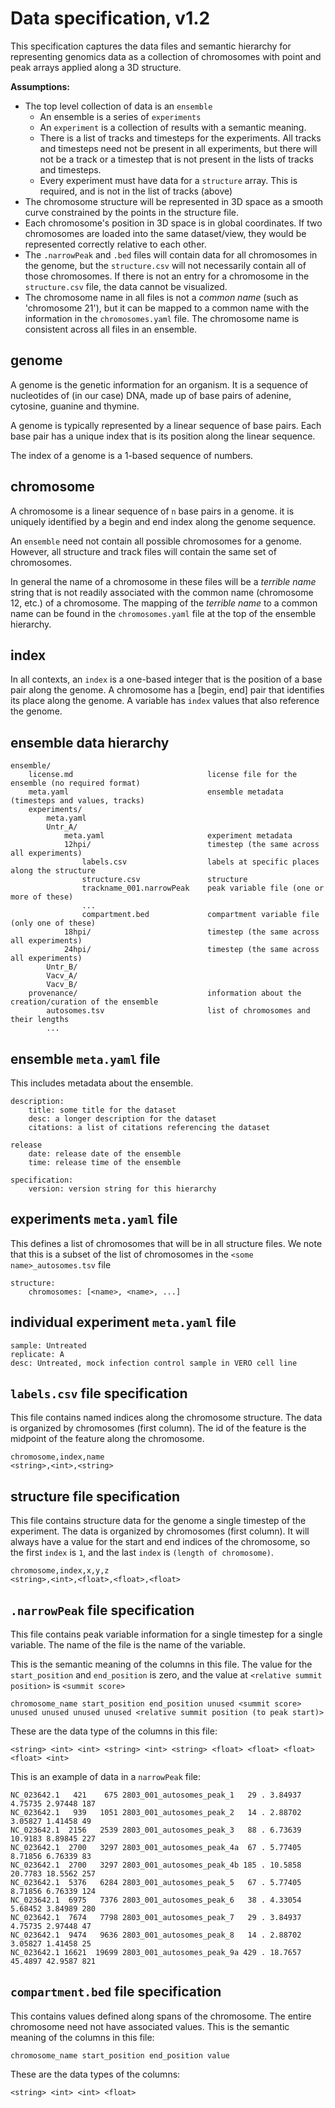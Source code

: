 # Data specification, v1.2

This specification captures the data files and semantic hierarchy for representing genomics 
data as a collection of chromosomes with point and peak arrays applied along a 3D structure.

**Assumptions:**
- The top level collection of data is an `ensemble`
    - An ensemble is a series of `experiments` 
    - An `experiment` is a collection of results with a semantic meaning.
    - There is a list of tracks and timesteps for the experiments. All tracks
      and timesteps need not be present in all experiments, but there will not
      be a track or a timestep that is not present in the lists of tracks and
      timesteps.
    - Every experiment must have data for a `structure` array. This is required, and
      is not in the list of tracks (above)      
- The chromosome structure will be represented in 3D space as a smooth curve constrained 
  by the points in the structure file.
- Each chromosome's position in 3D space is in global coordinates. If two chromosomes are 
  loaded into the same dataset/view, they would be represented correctly relative to each other.
- The `.narrowPeak` and `.bed` files will contain data for all chromosomes in the genome, but
  the `structure.csv` will not necessarily contain all of those chromosomes. If there is
  not an entry for a chromosome in the `structure.csv` file, the data cannot be visualized.
- The chromosome name in all files is not a *common name* (such as 'chromosome 21'),
  but it can be mapped to a common name with the information in the `chromosomes.yaml` file.
  The chromosome name is consistent across all files in an ensemble.

## genome

A genome is the genetic information for an organism. It is a sequence of nucleotides of
(in our case) DNA, made up of base pairs of adenine, cytosine, guanine and thymine.

A genome is typically represented by a linear sequence of base pairs. Each base pair has
a unique index that is its position along the linear sequence.

The index of a genome is a 1-based sequence of numbers.

## chromosome

A chromosome is a linear sequence of `n` base pairs in a genome. it is uniquely identified
by a begin and end index along the genome sequence.

An `ensemble` need not contain all possible chromosomes for a genome. However, all structure
and track files will contain the same set of chromosomes.

In general the name of a chromosome in these files will be a *terrible name* string that 
is not readily associated with the common name (chromosome 12, etc.) of a chromosome. The 
mapping of the *terrible name* to a common name can be found in the `chromosomes.yaml` file
at the top of the ensemble hierarchy.


## index

In all contexts, an `index` is a one-based integer that is the position of a base pair along
the genome. A chromosome has a [begin, end] pair that identifies its place along the
genome. A variable has `index` values that also reference the genome. 

## ensemble data hierarchy 

```
ensemble/
    license.md                              license file for the ensemble (no required format) 
    meta.yaml                               ensemble metadata (timesteps and values, tracks)
    experiments/                            
        meta.yaml
        Untr_A/
            meta.yaml                       experiment metadata
            12hpi/                          timestep (the same across all experiments)
                labels.csv                  labels at specific places along the structure 
                structure.csv               structure
                trackname_001.narrowPeak    peak variable file (one or more of these)
                ...
                compartment.bed             compartment variable file (only one of these)
            18hpi/                          timestep (the same across all experiments)
            24hpi/                          timestep (the same across all experiments)
        Untr_B/
        Vacv_A/
        Vacv_B/
    provenance/                             information about the creation/curation of the ensemble
        autosomes.tsv                       list of chromosomes and their lengths 
        ...
```

## ensemble `meta.yaml` file

This includes metadata about the ensemble.

```
description:
    title: some title for the dataset
    desc: a longer description for the dataset
    citations: a list of citations referencing the dataset

release
    date: release date of the ensemble
    time: release time of the ensemble

specification:
    version: version string for this hierarchy
```

## experiments `meta.yaml` file

This defines a list of chromosomes that will be in all structure files. We note that this is a 
subset of the list of chromosomes in the `<some name>_autosomes.tsv` file

```
structure:
    chromosomes: [<name>, <name>, ...]
```

## individual experiment `meta.yaml` file

```
sample: Untreated
replicate: A
desc: Untreated, mock infection control sample in VERO cell line 
```

## `labels.csv` file specification

This file contains named indices along the chromosome structure.
The data is organized by chromosomes (first column). The id of the feature
is the midpoint of the feature along the chromosome.

```
chromosome,index,name
<string>,<int>,<string>
```

## structure file specification

This file contains structure data for the genome a single timestep of the
experiment. The data is organized by chromosomes (first column). It will always
have a value for the start and end indices of the chromosome, so the first `index` is `1`,
and the last `index` is `(length of chromosome)`.

```
chromosome,index,x,y,z
<string>,<int>,<float>,<float>,<float>
```


## `.narrowPeak` file specification

This file contains peak variable information for a single timestep for a single variable.
The name of the file is the name of the variable.

This is the semantic meaning of the columns in this file. The value for the `start_position` and
`end_position` is zero, and the value at `<relative summit position>` is `<summit score>`

```
chromosome_name start_position end_position unused <summit score> unused unused unused unused <relative summit position (to peak start)> 
```

These are the data type of the columns in this file:

```
<string> <int> <int> <string> <int> <string> <float> <float> <float> <float> <int>
```

This is an example of data in a `narrowPeak` file:

```
NC_023642.1   421    675 2803_001_autosomes_peak_1   29 . 3.84937 4.75735 2.97448 187
NC_023642.1   939   1051 2803_001_autosomes_peak_2   14 . 2.88702 3.05827 1.41458 49
NC_023642.1  2156   2539 2803_001_autosomes_peak_3   88 . 6.73639 10.9183 8.89845 227
NC_023642.1  2700   3297 2803_001_autosomes_peak_4a  67 . 5.77405 8.71856 6.76339 83
NC_023642.1  2700   3297 2803_001_autosomes_peak_4b 185 . 10.5858 20.7783 18.5562 257
NC_023642.1  5376   6284 2803_001_autosomes_peak_5   67 . 5.77405 8.71856 6.76339 124
NC_023642.1  6975   7376 2803_001_autosomes_peak_6   38 . 4.33054 5.68452 3.84989 280
NC_023642.1  7674   7798 2803_001_autosomes_peak_7   29 . 3.84937 4.75735 2.97448 47
NC_023642.1  9474   9636 2803_001_autosomes_peak_8   14 . 2.88702 3.05827 1.41458 25
NC_023642.1 16621  19699 2803_001_autosomes_peak_9a 429 . 18.7657 45.4897 42.9587 821
```

## `compartment.bed` file specification

This contains values defined along spans of the chromosome. The entire chromosome need not
have associated values. This is the semantic meaning of the columns in this file:

```
chromosome_name start_position end_position value
```

These are the data types of the columns:

```
<string> <int> <int> <float>
```
